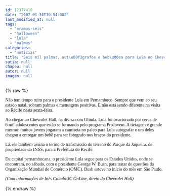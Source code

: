 ```yaml
---
id: 12377410
date: "2007-03-30T10:54:00Z"
last_modified_at: null
tags:
  - "eramos-seis"
  - "halloween"
  - "lula"
  - "palmas"
categories:
  - "noticias"
title: "Seis mil palmas, aut\u00f3grafos e beb\u00ea para Lula no Chevrolet Hall"
sutia: null
chapeu: null
autor: null
imagem: null
---
```

{% raw %}
<p><P><FONT face=Verdana>Não tem tempo ruim para o presidente Lula em Pernambuco. Sempre que vem ao seu estado natal, sobram palmas e mensagens positivas. E não está sendo diferente na visita ao Recife nesta sexta-feira.</FONT></P></p>
<p><P><FONT face=Verdana>Ao chegar ao Chevrolet Hall, na divisa com Olinda, Lula foi ovacionado por cerca de 6&nbsp;mil adolescentes que estão se formando pelo programa ProJovem. A tietagem é grande mesmo: muitos jovens jogaram a camiseta no palco para Lula autografar e um deles chegou a entregar um bebê para ser fotografo nos braços do presidente.</FONT></P></p>
<p><P><FONT face=Verdana>Lá, ele também assina o termo de transmissão do terreno do Parque da Jaqueira, de propriedade do INSS, para a Prefeitura do Recife.</FONT></P></p>
<p><P><FONT face=Verdana>Da capital pernambucana, o presidente Lula segue para os Estados Unidos, onde se encontrará, no sábado, com o presidente George W. Bush, para tratar de questões da Organização Mundial do Comércio (OMC). Bush esteve no início do mês em São Paulo.</FONT></P></p>
<p><P><FONT face=Verdana><EM>(Com informações de Inês Calado/JC OnLine, direto do Chevrolet Hall)</EM></FONT></P> </p>
{% endraw %}